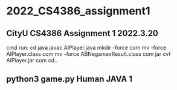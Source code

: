 # 2022_CS4386_assignment1
 CityU CS4386 Assignment 1
2022.3.20
----------------------------------
cmd run:
cd java
javac AIPlayer.java
mkdir -force com
mv -force AIPlayer.class com
mv -force ABNegamaxResult.class com
jar cvf AIPlayer.jar com
cd..

python3 game.py Human JAVA 1
----------------------------------